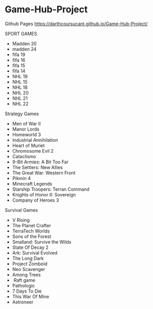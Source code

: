 # Game-Hub-Project

Github Pages
https://darthcoursucant.github.io/Game-Hub-Project/

SPORT GAMES
- Madden 20
- madden 24
- fifa 19
-  fifa 16
- fifa 15
- fifa 14
- NHL 19
-  NHL 15 
- NHL 18
- NHL 20
- NHL 21
- NHL 22

Strategy Games
- Men of War II
- Manor Lords
- Homeworld 3
- Industrial Annihilation
- Heart of Muriet
- Chromosome Evil 2
- Cataclismo
- 9-Bit Armies: A Bit Too Far
- The Settlers: New Allies
-	The Great War: Western Front
- Pikmin 4
- Minecraft Legends
- Starship Troopers: Terran Command
- Knights of Honor II: Sovereign
- Company of Heroes 3

Survival Games
- V Rising
- The Planet Crafter
- TerraTech Worlds
- Sons of the Forest
- Smalland: Survive the Wilds
- State Of Decay 2
- Ark: Survival Evolved
- The Long Dark
- Project Zomboid
- Neo Scavenger
- Among Trees
-  Raft game
- Pathologic
- 7 Days To Die
- This War Of Mine
- Astroneer